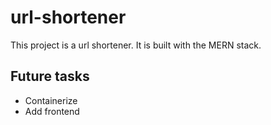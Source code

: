 # url-shortener
This project is a url shortener. It is built with the MERN stack.

## Future tasks
- Containerize
- Add frontend